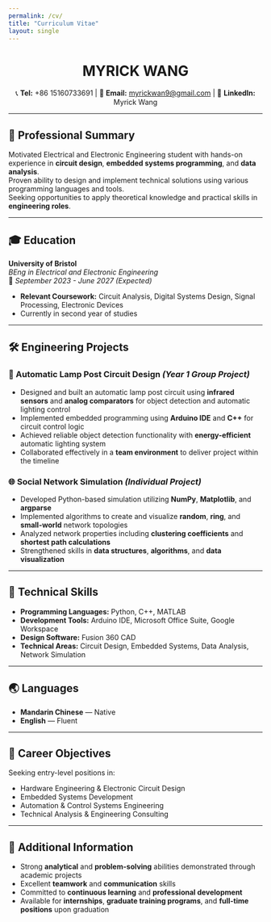 ```yaml
---
permalink: /cv/
title: "Curriculum Vitae"
layout: single
---
```


<h1 align="center">MYRICK WANG</h1>

<p align="center">
📞 <strong>Tel:</strong> +86 15160733691 | 📧 <strong>Email:</strong> <a href="mailto:myrickwan9@gmail.com">myrickwan9@gmail.com</a> | 🔗 <strong>LinkedIn:</strong> Myrick Wang
</p>

---

## 🚀 Professional Summary
Motivated Electrical and Electronic Engineering student with hands-on experience in **circuit design**, **embedded systems programming**, and **data analysis**.  
Proven ability to design and implement technical solutions using various programming languages and tools.  
Seeking opportunities to apply theoretical knowledge and practical skills in **engineering roles**.

---

## 🎓 Education
**University of Bristol**  
*BEng in Electrical and Electronic Engineering*  
📅 *September 2023 - June 2027 (Expected)*  
- **Relevant Coursework:** Circuit Analysis, Digital Systems Design, Signal Processing, Electronic Devices  
- Currently in second year of studies

---

## 🛠 Engineering Projects

### 🔦 Automatic Lamp Post Circuit Design *(Year 1 Group Project)*
- Designed and built an automatic lamp post circuit using **infrared sensors** and **analog comparators** for object detection and automatic lighting control  
- Implemented embedded programming using **Arduino IDE** and **C++** for circuit control logic  
- Achieved reliable object detection functionality with **energy-efficient** automatic lighting system  
- Collaborated effectively in a **team environment** to deliver project within the timeline  

### 🌐 Social Network Simulation *(Individual Project)*
- Developed Python-based simulation utilizing **NumPy**, **Matplotlib**, and **argparse**  
- Implemented algorithms to create and visualize **random**, **ring**, and **small-world** network topologies  
- Analyzed network properties including **clustering coefficients** and **shortest path calculations**  
- Strengthened skills in **data structures**, **algorithms**, and **data visualization**  

---

## 🧰 Technical Skills
- **Programming Languages:** Python, C++, MATLAB  
- **Development Tools:** Arduino IDE, Microsoft Office Suite, Google Workspace  
- **Design Software:** Fusion 360 CAD  
- **Technical Areas:** Circuit Design, Embedded Systems, Data Analysis, Network Simulation  

---

## 🌏 Languages
- **Mandarin Chinese** — Native  
- **English** — Fluent  

---

## 🎯 Career Objectives
Seeking entry-level positions in:  
- Hardware Engineering & Electronic Circuit Design  
- Embedded Systems Development  
- Automation & Control Systems Engineering  
- Technical Analysis & Engineering Consulting  

---

## 📌 Additional Information
- Strong **analytical** and **problem-solving** abilities demonstrated through academic projects  
- Excellent **teamwork** and **communication** skills  
- Committed to **continuous learning** and **professional development**  
- Available for **internships**, **graduate training programs**, and **full-time positions** upon graduation

